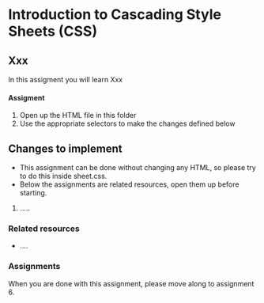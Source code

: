 # Introduction to Cascading Style Sheets (CSS)

## Xxx
In this assigment you will learn Xxx

#### Assigment
1. Open up the HTML file in this folder
2. Use the appropriate selectors to make the changes defined below

## Changes to implement
* This assignment can be done without changing any HTML, so please try to do this inside sheet.css.
* Below the assignments are related resources, open them up before starting.

1. .....

### Related resources

* ....

### Assignments
When you are done with this assignment, please move along to assignment 6.